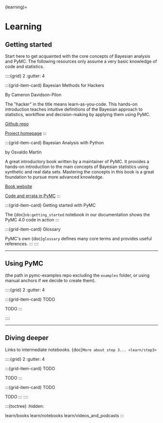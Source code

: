 (learning)=
# Learning

## Getting started

Start here to get acquainted with the core concepts of Bayesian analysis and PyMC. The following resources only assume a very basic knowledge of code and statistics.

::::{grid} 2
:gutter: 4

:::{grid-item-card} Bayesian Methods for Hackers

By Cameron Davidson-Pilon

The "hacker" in the title  means learn-as-you-code. This hands-on introduction teaches intuitive definitions of the Bayesian approach to statistics, worklflow and decision-making by applying them using PyMC.

[Github repo](https://github.com/CamDavidsonPilon/Probabilistic-Programming-and-Bayesian-Methods-for-Hackers)

[Project homepage](http://camdavidsonpilon.github.io/Probabilistic-Programming-and-Bayesian-Methods-for-Hackers/)
:::

:::{grid-item-card} Bayesian Analysis with Python

by Osvaldo Martin

A great introductory book written by a maintainer of PyMC. It provides a hands-on introduction to the main concepts of Bayesian statistics using synthetic and real data sets. Mastering the concepts in this book is a great foundation to pursue more advanced knowledge.

[Book website](https://www.packtpub.com/big-data-and-business-intelligence/bayesian-analysis-python-second-edition)

[Code and errata in PyMC](https://github.com/aloctavodia/BAP)
:::

:::{grid-item-card} Getting started with PyMC

The {doc}`nb:getting_started` notebook in our documentation shows the PyMC 4.0 code in action
:::

:::{grid-item-card} Glossary

PyMC's own {doc}`glossary` defines many core terms and provides useful references.
:::
::::

---

## Using PyMC

(the path in pymc-examples repo excluding the `examples` folder, or using manual anchors if we decide to create them).

::::{grid} 2
:gutter: 4

:::{grid-item-card} TODO


TODO
:::

::::

---
## Diving deeper

Links to intermediate notebooks. {doc}`More about step 3... <learn/step3>`

::::{grid} 2
:gutter: 4

:::{grid-item-card} TODO


TODO
:::

:::{grid-item-card} TODO


TODO
:::
::::

:::{toctree}
:hidden:

learn/books
learn/notebooks
learn/videos_and_podcasts
:::
